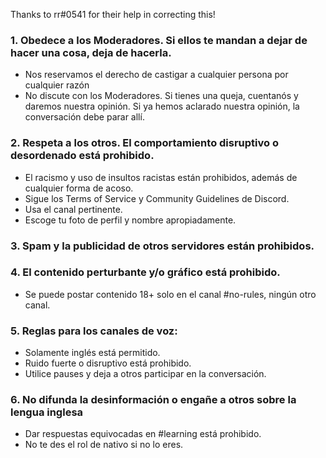 Thanks to rr#0541 for their help in correcting this!

### 1. Obedece a los Moderadores. Si ellos te mandan a dejar de hacer una cosa, deja de hacerla. 
- Nos reservamos el derecho de castigar a cualquier persona por cualquier razón
- No discute con los Moderadores. Si tienes una queja, cuentanós y daremos nuestra opinión. Si ya hemos aclarado nuestra opinión, la conversación debe parar allí.

### 2. Respeta a los otros. El comportamiento disruptivo o desordenado está prohibido.
- El racismo y uso de insultos racistas están prohibidos, además de cualquier forma de acoso. 
- Sigue los Terms of Service y Community Guidelines de Discord.
- Usa el canal pertinente.
- Escoge tu foto de perfil y nombre apropiadamente.

### 3. Spam y la publicidad de otros servidores están prohibidos.

### 4. El contenido perturbante y/o gráfico está prohibido. 
- Se puede postar contenido 18+ solo en el canal #no-rules, ningún otro canal.

### 5. Reglas para los canales de voz:
- Solamente inglés está permitido. 
- Ruido fuerte o disruptivo está prohibido.
- Utilice pauses y deja a otros participar en la conversación.

### 6. No difunda la desinformación o engañe a otros sobre la lengua inglesa
- Dar respuestas equivocadas en #learning está prohibido.
- No te des el rol de nativo si no lo eres.